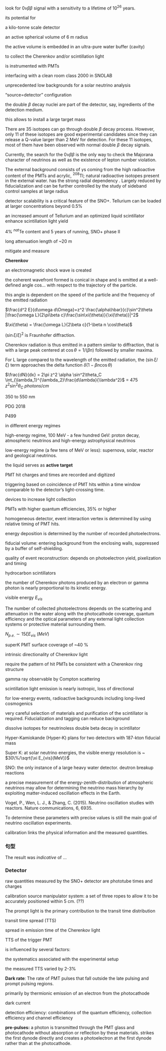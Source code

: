 look for $0\nu\beta\beta$ signal with a sensitivity to a lifetime of $10^{26}$ years.

its potential for 

a kilo-tonne scale detector

an active spherical volume of 6 m radius

the active volume is embedded in an ultra-pure water buffer (cavity)

to collect the Cherenkov and/or scintillation light

is instrumented with PMTs

interfacing with a clean room class 2000 in SNOLAB

unprecedented low backgrounds for a solar neutrino analysis



“source=detector” configuration

the double $\beta$ decay nuclei are part of the detector, say,  ingredients of the detection medium.

this allows to install a large target mass

There are 35 isotopes can go through double $\beta$ decay process. However, only 11 of these isotopes are good experimental candidates since they can release a Q-value larger than 2 MeV for detection. For these 11 isotopes, most of them have been observed with normal double $\beta$ decay signals.

Currently, the search for the $0\nu\beta\beta$ is the only way to check the Majorana character of neutrinos as well as the existence of lepton number violation.

















The external background consists of $\gamma$s coming from the high radioactive content of the PMTs and acrylic,     $^{208}$Tl;       natural radioactive isotopes present in the external water.   has the strong radial dependency . Largely reduced by fiducialization and can be further controlled by the study of sideband control samples at large radius

detector scalability is a critical feature of the SNO+. Tellurium can be loaded at larger concentrations beyond 0.5\%

an increased amount of Tellurium and an optimized liquid scintillator enhance scintillation light yield

4\% $^{nat}$Te content and 5 years of running, SNO+ phase II





 

long attenuation length of ~20 m

mitigate and measure









**Cherenkov**

an electromagnetic shock wave is created

the coherent wavefront formed is conical in shape and is emitted at a well-defined angle cos… with respect to the trajectory of the particle.

this angle is dependent on the speed of the particle and the frequency of the emitted radiation

$\frac{d^2 E}{d\omega d\Omega}=z^2 \frac{\alpha\hbar}{c}\sin^2\theta |\frac{\omega L}{2\pi\beta c}\frac{\sin\xi(\theta)}{\xi(\theta)}|^2$

$\xi(\theta) = \frac{\omega L}{2\beta c}(1-\beta n \cos\theta)$

$(\sin\xi/\xi)^2$ is Fraunhofer diffraction.

Cherenkov radiation is thus emitted in a pattern similar to diffraction, that is with a large peak centered at $\cos\theta = 1/(\beta n)$ followed by smaller maxima.

For L large compared to the wavelength of the emitted radiation, the  $(\sin\xi/\xi)$ term approaches the delta function $\delta(1-\beta n \cos\theta)$

$\frac{dN}{dx} = 2\pi z^2 \alpha \sin^2\theta_C \int_{\lambda_1}^{\lambda_2}\frac{d\lambda}{\lambda^2}$ = 475 $z^2\sin^2\theta_C~photons/cm$

350 to 550 nm

PDG 2018

P499

in different energy regimes

high-energy regime, 100 MeV - a few hundred GeV: proton decay, atmospheric neutrinos and high-energy astrophysical neutrinos

low-energy regime (a few tens of MeV or less): supernova, solar, reactor and geological neutrinos.

the liquid serves as **active target**

PMT hit charges and times are recorded and digitized

triggering based on coincidence of PMT hits within a time window comparable to the detector’s light-crossing time.

devices to increase light collection

PMTs with higher quantum efficiencies, 35% or higher

homogeneous detector, event interaction vertex is determined by using relative timing of PMT hits.

energy deposition is determined by the number of recorded photoelectrons. 

fiducial volume: entering background from the enclosing walls, suppressed by a buffer of self-shielding.

quality of event reconstruction: depends on photoelectron yield, pixelization and timing

hydrocarbon scintillators

the number of Cherenkov photons produced by an electron or gamma photon is nearly proportional to its kinetic energy.

visible energy $E_{vis}$ 

The number of collected photoelectrons depends
on the scattering and attenuation in the water along with the photocathode coverage, quantum efficiency and the optical parameters
of any external light collection systems or protective material
surrounding them.

$N_{p.e.}\sim 15\xi E_{vis}~(MeV)$

superK PMT surface coverage of ~40 %

intrinsic directionality of Cherenkov light

require the pattern of hit PMTs be consistent with a Cherenkov ring structure



gamma ray observable by Compton scattering

scintillation light emission is nearly isotropic, loss of directional

for low-energy events, radioactive backgrounds including long-lived cosmogenics

very careful selection of materials and purification of the scintillator is required. Fiducialization and tagging can reduce background

dissolve isotopes for neutrinoless double beta decay in scintillator

Hyper-Kamiokande (Hyper-K) plans for two detectors with 187-kton fiducial mass

Super K: at solar neutrino energies, the visible energy resolution is ~ $30\%/\sqrt{\xi E_{vis}(MeV)}$ 

SNO: the only instance of a large heavy water detector. deutron breakup reactions

a precise measurement of the energy-zenith-distribution of atmospheric neutrinos may allow for determining the neutrino mass hierarchy by exploiting matter-induced oscillation effects in the Earth.











Vogel, P., Wen, L. J., & Zhang, C. (2015). Neutrino oscillation studies with reactors. Nature communications, 6, 6935.


To determine these parameters with precise values is still the main goal of neutrino oscillation experiments.

calibration links the physical information and the measured quantities.

### 句型

The result was *indicative* of …

### Detector



raw quantities measured by the SNO+ detector are phototube times and charges

calibration source manipulator system: a set of three ropes to allow it to be accurately positioned within 5 cm. (??)



The prompt light is the primary contribution to the transit time distribution

transit time spread (TTS)

spread in emission time of the Cherenkov light 

TTS of the trigger PMT

is influenced by several factors: 

the systematics associated with the experimental setup

the measured TTS varied by 2-3\%

**Dark rate**: The rate of PMT pulses that fall outside the late pulsing and prompt pulsing regions. 

primarily by thermionic emission of an electron from the photocathode

dark current

detection efficiency: combinations of the quantum efficiency, collection efficiency and channel efficiency

**pre-pulses:** a photon is transmitted through the PMT glass and photocathode without absorption or reflection by these materials. strikes the first dynode directly and creates a photoelectron at the first dynode rather than at the photocathode.



 







